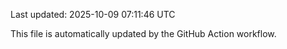 Last updated: 2025-10-09 07:11:46 UTC

This file is automatically updated by the GitHub Action workflow.
